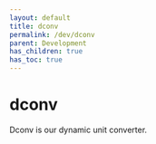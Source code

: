 ```yaml
---
layout: default
title: dconv
permalink: /dev/dconv
parent: Development
has_children: true
has_toc: true
---
```


# dconv

Dconv is our dynamic unit converter.
